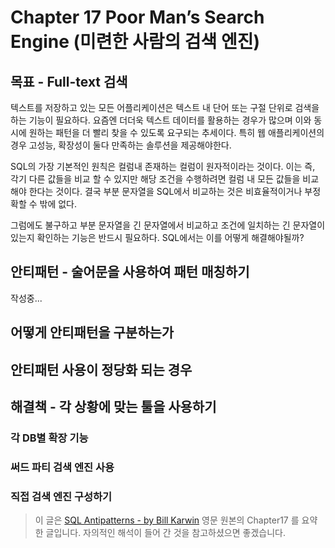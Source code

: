 # Chapter 17 Poor Man’s Search Engine (미련한 사람의 검색 엔진)

## 목표 - Full-text 검색
텍스트를 저장하고 있는 모든 어플리케이션은 텍스트 내 단어 또는 구절 단위로 검색을 하는 기능이 필요하다. 요즘엔 더더욱 텍스트 데이터를 활용하는 경우가 많으며 이와 동시에 원하는 패턴을 더 빨리 찾을 수 있도록 요구되는 추세이다. 특히 웹 애플리케이션의 경우 고성능, 확장성이 둘다 만족하는 솔루션을 제공해야한다.

SQL의 가장 기본적인 원칙은 컬럼내 존재하는 컬럼이 원자적이라는 것이다. 이는 즉, 각기 다른 값들을 비교 할 수 있지만 해당 조건을 수행하려면 컬럼 내 모든 값들을 비교해야 한다는 것이다. 결국 부분 문자열을 SQL에서 비교하는 것은 비효율적이거나 부정확할 수 밖에 없다.

그럼에도 불구하고 부분 문자열을 긴 문자열에서 비교하고 조건에 일치하는 긴 문자열이 있는지 확인하는 기능은 반드시 필요하다. SQL에서는 이를 어떻게 해결해야될까?

## 안티패턴 - 술어문을 사용하여 패턴 매칭하기
작성중...

## 어떻게 안티패턴을 구분하는가

## 안티패턴 사용이 정당화 되는 경우

## 해결책 - 각 상황에 맞는 툴을 사용하기

### 각 DB별 확장 기능

### 써드 파티 검색 엔진 사용

### 직접 검색 엔진 구성하기

> 이 글은 [SQL Antipatterns - by Bill Karwin](https://pragprog.com/titles/bksqla/sql-antipatterns/) 영문 원본의 Chapter17 를 요약한 글입니다. 자의적인 해석이 들어 간 것을 참고하셨으면 좋겠습니다.
